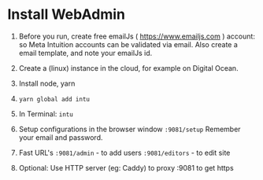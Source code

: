 
# Install WebAdmin

1. Before you run, create free emailJs ( https://www.emailjs.com ) account: so Meta Intuition accounts can be validated via email.
Also create a email template, and note your emailJs id.

2. Create a (linux) instance in the cloud, for example on Digital Ocean.

3. Install node, yarn

4. `yarn global add intu`

5. In Terminal: `intu`

6. Setup configurations in the browser window `:9081/setup`
Remember your email and password.

7. Fast URL's
   `:9081/admin` - to add users
   `:9081/editors` - to edit site

8. Optional: Use HTTP server (eg: Caddy) to proxy :9081 to get https


